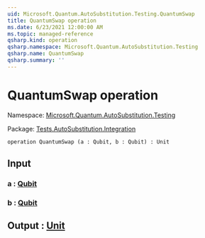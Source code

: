 ```yaml
---
uid: Microsoft.Quantum.AutoSubstitution.Testing.QuantumSwap
title: QuantumSwap operation
ms.date: 6/23/2021 12:00:00 AM
ms.topic: managed-reference
qsharp.kind: operation
qsharp.namespace: Microsoft.Quantum.AutoSubstitution.Testing
qsharp.name: QuantumSwap
qsharp.summary: ''
---
```


# QuantumSwap operation

Namespace: [Microsoft.Quantum.AutoSubstitution.Testing](xref:Microsoft.Quantum.AutoSubstitution.Testing)

Package: [Tests.AutoSubstitution.Integration](https://nuget.org/packages/Tests.AutoSubstitution.Integration)




```qsharp
operation QuantumSwap (a : Qubit, b : Qubit) : Unit
```


## Input

### a : [Qubit](xref:microsoft.quantum.qsharp.valueliterals#qubit-literals)




### b : [Qubit](xref:microsoft.quantum.qsharp.valueliterals#qubit-literals)





## Output : [Unit](xref:microsoft.quantum.qsharp.valueliterals#unit-literal)


